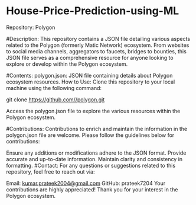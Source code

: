 # House-Price-Prediction-using-ML
Repository: Polygon

#Description:
This repository contains a JSON file detailing various aspects related to the Polygon (formerly Matic Network) ecosystem. From websites to social media channels, aggregators to faucets, bridges to bounties, this JSON file serves as a comprehensive resource for anyone looking to explore or develop within the Polygon ecosystem.

#Contents:
polygon.json: JSON file containing details about Polygon ecosystem resources.
How to Use:
Clone this repository to your local machine using the following command:

git clone https://github.com//polygon.git

Access the polygon.json file to explore the various resources within the Polygon ecosystem.

#Contributions:
Contributions to enrich and maintain the information in the polygon.json file are welcome. Please follow the guidelines below for contributions:

Ensure any additions or modifications adhere to the JSON format.
Provide accurate and up-to-date information.
Maintain clarity and consistency in formatting.
#Contact:
For any questions or suggestions related to this repository, feel free to reach out via:

Email: kumar.prateek2004@gmail.com
GitHub: prateek7204
Your contributions are highly appreciated! Thank you for your interest in the Polygon ecosystem.
